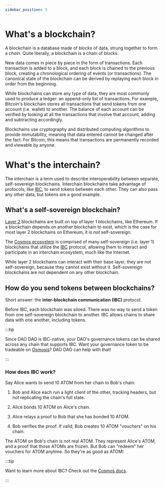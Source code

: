 ```yaml
---
sidebar_position: 3
---
```


# What's a blockchain?

A blockchain is a database made of *blocks* of data, strung together to form a
*chain*. Quite literally, a blockchain is a chain of blocks.

New data comes in piece by piece in the form of transactions. Each transaction
is added to a block, and each block is chained to the previous block, creating a
chronological ordering of events (or transactions). The canonical state of the
blockchain can be derived by replaying each block in order from the beginning.

While blockchains can store any type of data, they are most commonly used to
produce a ledger: an append-only list of transactions. For example, Bitcoin's
blockchain stores all transactions that send tokens from one account (i.e.
wallet) to another. The balance of each account can be verified by looking at
all the transactions that involve that account, adding and subtracting
accordingly.

Blockchains use cryptography and distributed computing algorithms to provide
immutability, meaning that data entered cannot be changed after the fact. For
Bitcoin, this means that transactions are permanently recorded and viewable by
anyone.

# What's the interchain?

The interchain is a term used to describe interoperability between separate,
self-sovereign blockchains. Interchain blockchains take advantage of protocols,
like
[IBC](https://www.coinbase.com/cloud/discover/dev-foundations/ibc-protocol), to
send tokens between each other. They can also pass any other data, but tokens
are a good example.

## What's a self-sovereign blockchain?

[Layer 2](https://ethereum.org/en/layer-2/) blockchains are built on top of
layer 1 blockchains, like Ethereum. If a blockchain depends on another
blockchain to exist, which is the case for most layer 2 blockchains on Ethereum,
it is *not* self-sovereign.

The [Cosmos ecosystem](https://cosmos.network) is comprised of many
self-sovereign (i.e. layer 1) blockchains that utilize the
[IBC](https://www.coinbase.com/cloud/discover/dev-foundations/ibc-protocol)
protocol, allowing them to interact and participate in an interchain ecosystem,
much like the Internet.

While layer 2 blockchains can interact with their base layer, they are not
self-sovereign, because they cannot exist without it. Self-sovereign blockchains
are not dependent on any other blockchain.

## How do you send tokens between blockchains?

Short answer: the **inter-blockchain communication (IBC)** protocol.

Before IBC, each blockchain was siloed. There was no way to send a token from
one self-sovereign blockchain to another. IBC allows chains to share data with
one another, including tokens.

:::tip

Since DAO DAO is IBC-native, your DAO's governance tokens can be shared across
any chain that supports IBC. Want your governance token to be tradeable on
[Osmosis](https://osmosis.zone)? DAO DAO can help with that!

:::

### How does IBC work?

Say Alice wants to send 10 ATOM from her chain to Bob's chain:

1. Bob and Alice each run a light client of the other, tracking headers, but not
   replicating the chain's full state.

2. Alice bonds 10 ATOM on Alice's chain.

3. Alice relays a proof to Bob that she has bonded 10 ATOM.

4. Bob verifies the proof. If valid, Bob creates 10 ATOM "vouchers" on his
   chain.

The ATOM on Bob's chain is not real ATOM. They represent Alice's ATOM, and a
proof that those ATOMs are frozen. But Bob can "redeem" her vouchers for ATOM
anytime. So they're as good as ATOM!

:::tip 

Want to learn more about IBC? Check out the [Cosmos
docs](https://v1.cosmos.network/intro#designing-the-internet-of-blockchains).

:::
